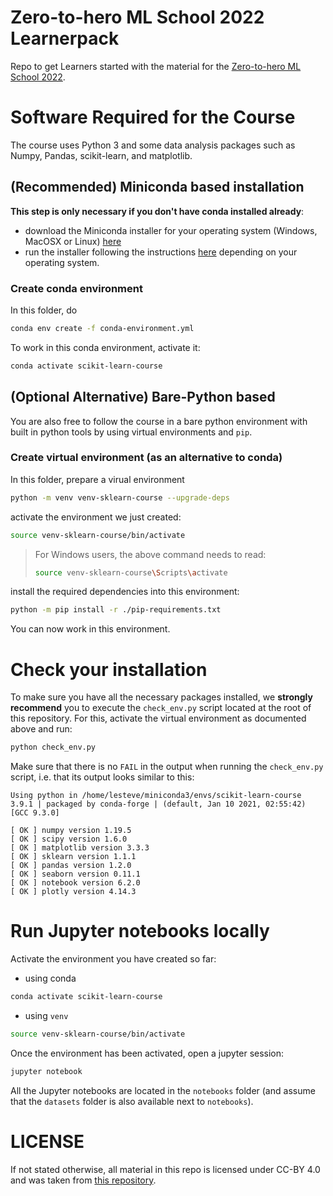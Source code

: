 # Zero-to-hero ML School 2022 Learnerpack

Repo to get Learners started with the material for the [Zero-to-hero ML School 2022](https://events.hifis.net/event/398).

# Software Required for the Course

The course uses Python 3 and some data analysis packages such as Numpy, Pandas,
scikit-learn, and matplotlib.


## (Recommended) Miniconda based installation

**This step is only necessary if you don't have conda installed already**:

- download the Miniconda installer for your operating system (Windows, MacOSX
  or Linux) [here](https://docs.conda.io/en/latest/miniconda.html)
- run the installer following the instructions
  [here](https://conda.io/projects/conda/en/latest/user-guide/install/index.html#regular-installation)
  depending on your operating system.
  
### Create conda environment

In this folder, do 
```sh
conda env create -f conda-environment.yml
```

To work in this conda environment, activate it:
```sh
conda activate scikit-learn-course
```


## (Optional Alternative) Bare-Python based

You are also free to follow the course in a bare python environment with built in python tools by using virtual environments and `pip`.

### Create virtual environment (as an alternative to conda)

In this folder, prepare a virual environment

```sh
python -m venv venv-sklearn-course --upgrade-deps
```

activate the environment we just created:

```sh
source venv-sklearn-course/bin/activate
```

> For Windows users, the above command needs to read:
> ```sh
> source venv-sklearn-course\Scripts\activate
> ```

install the required dependencies into this environment:
```sh
python -m pip install -r ./pip-requirements.txt
```

You can now work in this environment.

# Check your installation

To make sure you have all the necessary packages installed, we **strongly
recommend** you to execute the `check_env.py` script located at the root of
this repository. For this, activate the virtual environment as documented above and run:

```sh
python check_env.py
```

Make sure that there is no `FAIL` in the output when running the `check_env.py`
script, i.e. that its output looks similar to this:

```
Using python in /home/lesteve/miniconda3/envs/scikit-learn-course
3.9.1 | packaged by conda-forge | (default, Jan 10 2021, 02:55:42)
[GCC 9.3.0]

[ OK ] numpy version 1.19.5
[ OK ] scipy version 1.6.0
[ OK ] matplotlib version 3.3.3
[ OK ] sklearn version 1.1.1
[ OK ] pandas version 1.2.0
[ OK ] seaborn version 0.11.1
[ OK ] notebook version 6.2.0
[ OK ] plotly version 4.14.3
```

# Run Jupyter notebooks locally

Activate the environment you have created so far:
- using conda  
```sh
conda activate scikit-learn-course
```
- using `venv`  
```sh
source venv-sklearn-course/bin/activate
```

Once the environment has been activated, open a jupyter session:

```sh
jupyter notebook
```

All the Jupyter notebooks are located in the `notebooks` folder 
(and assume that the `datasets` folder is also available next to `notebooks`).


# LICENSE

If not stated otherwise, all material in this repo is licensed under CC-BY 4.0 and was taken from [this repository](https://github.com/INRIA/scikit-learn-mooc/tree/32cccc8b45d0ef23291fbcae505690151c7b2e97).


